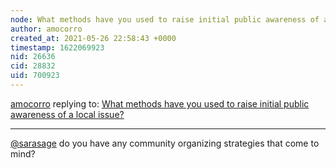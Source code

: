 ```yaml
---
node: What methods have you used to raise initial public awareness of a local issue?
author: amocorro
created_at: 2021-05-26 22:58:43 +0000
timestamp: 1622069923
nid: 26636
cid: 28832
uid: 700923
---
```




[amocorro](../profile/amocorro) replying to: [What methods have you used to raise initial public awareness of a local issue?](../notes/bhamster/05-18-2021/what-methods-have-you-used-to-raise-initial-public-awareness-of-a-local-issue)

----
[@sarasage](/profile/sarasage) do you have any community organizing strategies that come to mind?